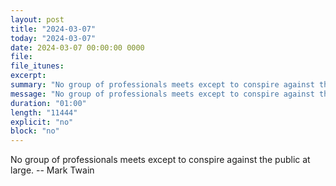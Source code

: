 ```yaml
---
layout: post
title: "2024-03-07"
today: "2024-03-07"
date: 2024-03-07 00:00:00 0000
file:
file_itunes:
excerpt:
summary: "No group of professionals meets except to conspire against the public at large. -- Mark Twain"
message: "No group of professionals meets except to conspire against the public at large. -- Mark Twain"
duration: "01:00"
length: "11444"
explicit: "no"
block: "no"
---
```

No group of professionals meets except to conspire against the public at large. -- Mark Twain

